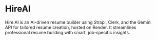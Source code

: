 # HireAI
Hire.AI is an AI-driven resume builder using Strapi, Clerk, and the Gemini API for tailored resume creation, hosted on Render. It streamlines professional resume building with smart, job-specific insights.
